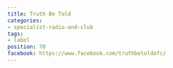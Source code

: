 ```yaml
---
title: Truth Be Told
categories:
- specialist-radio-and-club
tags:
- label
position: 70
facebook: https://www.facebook.com/truthbetoldofc/
---
```


